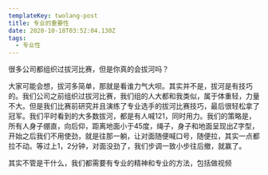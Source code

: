 ```yaml
---
templateKey: twolang-post
title: 专业的重要性
date: 2020-10-18T03:52:04.130Z
tags:
  - 专业性
---
```

很多公司都组织过拔河比赛，但是你真的会拔河吗？

大家可能会想，拔河多简单，那就是看谁力气大呗。其实并不是，拔河是有技巧的。我们公司之前组织过拔河比赛，我们组的人大都和我类似，属于体重轻，力量不大。但是我们比赛前研究并且演练了专业选手的拔河比赛技巧，最后很轻松拿了冠军。我们平时看到的大多数拔河，都是有人喊121，同时用力。我们的策略是，所有人身子绷直，向后仰，距离地面小于45度，绳子，身子和地面呈现出Z字型，开始之后我们不用使劲，就是往那一躺，让对面随便喊口号，随便拉，其实一点都拉不动。等过上1，2分钟，对面没劲了，我们步调一致小步往后撤，就赢了。

其实不管是干什么，我们都需要有专业的精神和专业的方法，包括做视频
